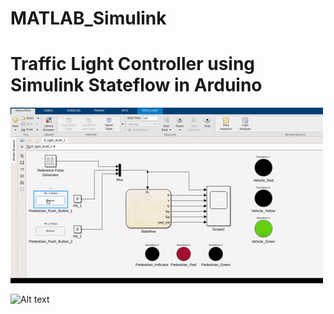 #  MATLAB_Simulink

# Traffic Light Controller using Simulink Stateflow in Arduino

![Alt text](/Traffic_light_controller/tf_light_arduino.gif)

![Alt text](/Traffic_light_controller/tf_light.gif)
